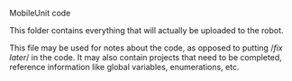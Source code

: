 MobileUnit code

This folder contains everything that will actually be uploaded to the robot.

This file may be used for notes about the code, as opposed to putting /*fix later*/ in the code.  It may also contain projects that need to be completed, reference information like global variables, enumerations, etc.